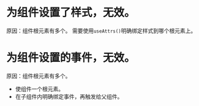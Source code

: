 # 为组件设置了样式，无效。

原因：组件根元素有多个。
需要使用`useAttrs()`明确绑定样式到哪个根元素上。

# 为组件设置的事件，无效。

原因：组件根元素有多个。

- 使组件一个根元素。
- 在子组件内明确绑定事件，再触发给父组件。
